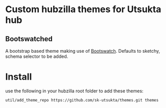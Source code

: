 # Custom hubzilla themes for Utsukta hub

## Bootswatched
A bootstrap based theme making use of [Bootswatch](https://bootswatch.com/). Defaults to sketchy, schema selector to be added.

# Install
use the following in your hubzilla root folder to add these themes:

    util/add_theme_repo https://github.com/sk-utsukta/themes.git themes
